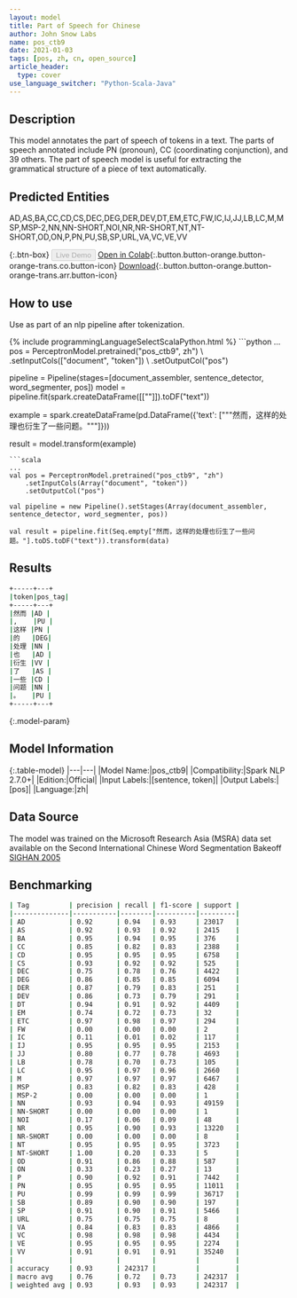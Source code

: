 ```yaml
---
layout: model
title: Part of Speech for Chinese
author: John Snow Labs
name: pos_ctb9
date: 2021-01-03
tags: [pos, zh, cn, open_source]
article_header:
  type: cover
use_language_switcher: "Python-Scala-Java"
---
```


## Description

This model annotates the part of speech of tokens in a text. The parts of speech annotated include  PN (pronoun), CC (coordinating conjunction), and 39 others. The part of speech model is useful for extracting the grammatical structure of a piece of text automatically.

## Predicted Entities

AD,AS,BA,CC,CD,CS,DEC,DEG,DER,DEV,DT,EM,ETC,FW,IC,IJ,JJ,LB,LC,M,MSP,MSP-2,NN,NN-SHORT,NOI,NR,NR-SHORT,NT,NT-SHORT,OD,ON,P,PN,PU,SB,SP,URL,VA,VC,VE,VV

{:.btn-box}
<button class="button button-orange" disabled>Live Demo</button>
[Open in Colab](https://colab.research.google.com/github/JohnSnowLabs/spark-nlp-workshop/blob/master/tutorials/Certification_Trainings/Public/6.Playground_DataFrames.ipynb){:.button.button-orange.button-orange-trans.co.button-icon}
[Download](https://s3.amazonaws.com/auxdata.johnsnowlabs.com/public/models/pos_ctb9_zh_2.7.0_2.4_1609696404134.zip){:.button.button-orange.button-orange-trans.arr.button-icon}

## How to use

Use as part of an nlp pipeline after tokenization.

<div class="tabs-box" markdown="1">
{% include programmingLanguageSelectScalaPython.html %}
```python
...
pos = PerceptronModel.pretrained("pos_ctb9", zh") \
    .setInputCols(["document", "token"]) \
    .setOutputCol("pos")

pipeline = Pipeline(stages=[document_assembler, sentence_detector, word_segmenter, pos])
model = pipeline.fit(spark.createDataFrame([[""]]).toDF("text"))

example = spark.createDataFrame(pd.DataFrame({'text': ["""然而，这样的处理也衍生了一些问题。"""]}))

result = model.transform(example)

```
```scala
...
val pos = PerceptronModel.pretrained("pos_ctb9", "zh")
    .setInputCols(Array("document", "token"))
    .setOutputCol("pos")

val pipeline = new Pipeline().setStages(Array(document_assembler, sentence_detector, word_segmenter, pos))

val result = pipeline.fit(Seq.empty["然而，这样的处理也衍生了一些问题。"].toDS.toDF("text")).transform(data)
```
</div>

## Results

```bash
+-----+---+
|token|pos_tag|
+-----+---+
|然而 |AD |
|,    |PU |
|这样 |PN |
|的   |DEG|
|处理 |NN |
|也   |AD |
|衍生 |VV |
|了   |AS |
|一些 |CD |
|问题 |NN |
|。   |PU |
+-----+---+
```

{:.model-param}
## Model Information

{:.table-model}
|---|---|
|Model Name:|pos_ctb9|
|Compatibility:|Spark NLP 2.7.0+|
|Edition:|Official|
|Input Labels:|[sentence, token]|
|Output Labels:|[pos]|
|Language:|zh|

## Data Source

The model was trained on the Microsoft Research Asia (MSRA) data set available on the Second International Chinese Word Segmentation Bakeoff [SIGHAN 2005](http://sighan.cs.uchicago.edu/bakeoff2005/)

## Benchmarking

```bash
| Tag          | precision | recall | f1-score | support |
|--------------|-----------|--------|----------|---------|
| AD           | 0.92      | 0.94   | 0.93     | 23017   |
| AS           | 0.92      | 0.93   | 0.92     | 2415    |
| BA           | 0.95      | 0.94   | 0.95     | 376     |
| CC           | 0.85      | 0.82   | 0.83     | 2388    |
| CD           | 0.95      | 0.95   | 0.95     | 6758    |
| CS           | 0.93      | 0.92   | 0.92     | 525     |
| DEC          | 0.75      | 0.78   | 0.76     | 4422    |
| DEG          | 0.86      | 0.85   | 0.85     | 6094    |
| DER          | 0.87      | 0.79   | 0.83     | 251     |
| DEV          | 0.86      | 0.73   | 0.79     | 291     |
| DT           | 0.94      | 0.91   | 0.92     | 4409    |
| EM           | 0.74      | 0.72   | 0.73     | 32      |
| ETC          | 0.97      | 0.98   | 0.97     | 294     |
| FW           | 0.00      | 0.00   | 0.00     | 2       |
| IC           | 0.11      | 0.01   | 0.02     | 117     |
| IJ           | 0.95      | 0.95   | 0.95     | 2153    |
| JJ           | 0.80      | 0.77   | 0.78     | 4693    |
| LB           | 0.78      | 0.70   | 0.73     | 105     |
| LC           | 0.95      | 0.97   | 0.96     | 2660    |
| M            | 0.97      | 0.97   | 0.97     | 6467    |
| MSP          | 0.83      | 0.82   | 0.83     | 428     |
| MSP-2        | 0.00      | 0.00   | 0.00     | 1       |
| NN           | 0.93      | 0.94   | 0.93     | 49159   |
| NN-SHORT     | 0.00      | 0.00   | 0.00     | 1       |
| NOI          | 0.17      | 0.06   | 0.09     | 48      |
| NR           | 0.95      | 0.90   | 0.93     | 13220   |
| NR-SHORT     | 0.00      | 0.00   | 0.00     | 8       |
| NT           | 0.95      | 0.95   | 0.95     | 3723    |
| NT-SHORT     | 1.00      | 0.20   | 0.33     | 5       |
| OD           | 0.91      | 0.86   | 0.88     | 587     |
| ON           | 0.33      | 0.23   | 0.27     | 13      |
| P            | 0.90      | 0.92   | 0.91     | 7442    |
| PN           | 0.95      | 0.95   | 0.95     | 11011   |
| PU           | 0.99      | 0.99   | 0.99     | 36717   |
| SB           | 0.89      | 0.90   | 0.90     | 197     |
| SP           | 0.91      | 0.90   | 0.91     | 5466    |
| URL          | 0.75      | 0.75   | 0.75     | 8       |
| VA           | 0.84      | 0.83   | 0.83     | 4866    |
| VC           | 0.98      | 0.98   | 0.98     | 4434    |
| VE           | 0.95      | 0.95   | 0.95     | 2274    |
| VV           | 0.91      | 0.91   | 0.91     | 35240   |
|              |           |        |          |         |
| accuracy     | 0.93      | 242317 |          |         |
| macro avg    | 0.76      | 0.72   | 0.73     | 242317  |
| weighted avg | 0.93      | 0.93   | 0.93     | 242317  |
```